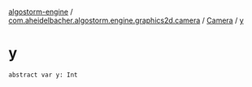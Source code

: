 [algostorm-engine](../../index.md) / [com.aheidelbacher.algostorm.engine.graphics2d.camera](../index.md) / [Camera](index.md) / [y](.)

# y

`abstract var y: Int`